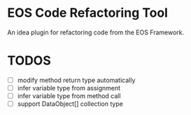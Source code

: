 # EOS Code Refactoring Tool
An idea plugin for refactoring code from the EOS Framework.
# TODOS
- [ ] modify method return type automatically
- [ ] infer variable type from assignment
- [ ] infer variable type from method call
- [ ] support DataObject[] collection type